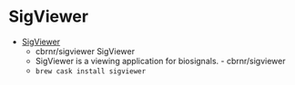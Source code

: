 # SigViewer
- [SigViewer](https://github.com/cbrnr/sigviewer)
  -  cbrnr/sigviewer SigViewer
  - SigViewer is a viewing application for biosignals. - cbrnr/sigviewer
  - `brew cask install sigviewer`
